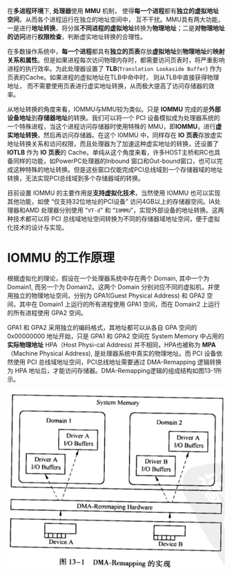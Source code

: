 
在**多进程环境**下, **处理器**使用 **MMU** 机制， 使得**每一个进程**都有**独立的虚拟地址空间**，从而各个进程运行在独立的地址空间中， 互不干扰。MMU具有两大功能，一是进行**地址转换**，将分属**不同进程的虚拟地址**转换为**物理地址**；二是**对物理地址的访问**进行**权限检查**，判断虚实地址转换的合理性。

在多数操作系统中，**每一个进程**都具有**独立的页表**存放**虚拟地址**到**物理地址**的**映射关系和属性**。但是如果进程每次访问物理内存时，都需要访问页表时，将严重影响进程的执行效率。为此处理器设置了 **TLB**(`Translation Lookaside Buffer`) 作为页表的Cache。如果进程的虚拟地址在TLB中命中时， 则从TLB中直接获得物理地址， 而不需要使用页表进行虚实地址转换，从而极大提高了访问存储器的效率。

从地址转换的角度来看，IOMMU与MMU较为类似。只是 **IOMMU** 完成的是**外部设备地址**到**存储器地址**的转换。我们可以将一个 PCI 设备模拟成为处理器系统的一个特殊进程，当这个进程访问存储器时使用特殊的 MMU，即**IOMMU**，进行**虚实地址转换**，然后再访问存储器。在这个 I0MMU 中，同样存在 **IO 页表**存放虚实地址转换关系和访问权限，而且处理器为了加速这种虚实地址的转换，还设置了 **IOTLB** 作为 **IO 页表**的 Cache。单纯从这个角度来看，许多HOST主桥和RC也具备同样的功能，如PowerPC处理器的Inbound 窗口和Out-bound窗口，也可以完成这种特殊的地址转换。但是这些窗口仅能完成PCI总线域到一个存储器域的地址转换，无法实现PCI总线域到多个存储器域的转换。

目前设置 IOMMU 的主要作用是**支持虚拟化技术**，当然使用 IOMMU 也可以实现其他功能，如使 “仅支持32位地址的PCI设备” 访问4GB以上的存储器空间。IA处理器和AMD 处理器分别使用 "`VT-d`" 和 “`I0MMU`”，实现外部设备的地址转换。这两种技术都可以将 PCI 总线域地址空间转换为不同的存储器域地址空间，便于虚拟化技术的设计与实现。

# IOMMU 的工作原理

根据虚拟化的理论，假设在一个处理器系统中存在两个 Domain, 其中一个为 Domain1, 而另一个为 Domain2。这两个 Domain 分别对应不同的虚拟机，并使用独立的物理地址空间，分别为 GPA1(Guest Physical Address) 和 GPA2 空间，其中在 Domain1 上运行的所有进程使用 GPA1 空间，而在 Domain2 上运行的所有进程使用 GPA2 空间。

GPA1 和 GPA2 采用独立的编码格式，其地址都可以从各自 GPA 空间的 0x00000000 地址开始，只是 GPA1 和 GPA2 空间在 System Memory 中占用的**实际物理地址** HPA（Host Physi-cal Address) 并不相同，HPA也被称为 **MPA**（Machine Physical Address), 是处理器系统中真实的物理地址。而 PCI 设备依然使用 PCI 总线域地址空间，PCI总线地址需要通过 DMA-Remapping 逻辑转换为 HPA 地址后，才能访问存储器。DMA-Remapping逻辑的组成结构如图13-1所示。

![2022-05-04-22-33-21.png](./images/2022-05-04-22-33-21.png)

